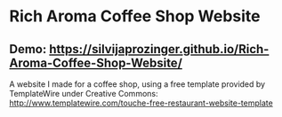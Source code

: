 # Rich Aroma Coffee Shop Website

## Demo: https://silvijaprozinger.github.io/Rich-Aroma-Coffee-Shop-Website/

A website I made for a coffee shop, using a free template provided by TemplateWire under Creative Commons: http://www.templatewire.com/touche-free-restaurant-website-template
